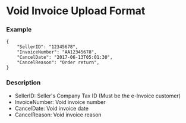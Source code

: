# Void Invoice Upload Format

### Example

```
{
    "SellerID": "12345678",
    "InvoiceNumber": "AA12345678",
    "CancelDate": "2017-06-13T05:01:30",
    "CancelReason": "Order return",
}
```

### Description

* SellerID: Seller's Company Tax ID (Must be the e-Invoice customer)
* InvoiceNumber: Void invoice number
* CancelDate: Void invoice date
* CancelReason: Void invoice reason



